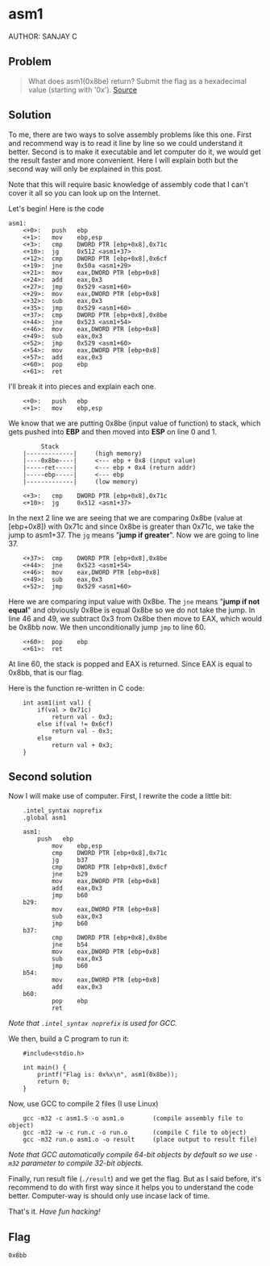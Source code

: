 # asm1
AUTHOR: SANJAY C
## Problem
> What does asm1(0x8be) return? Submit the flag as a hexadecimal value (starting with '0x'). [Source](https://github.com/Henry1601/PicoCTF-Writeup/blob/6eecbc6c032866c91e5e09daebb27ac1482603a7/Reverse%20Engineering/asm1/test1.S)
## Solution
To me, there are two ways to solve assembly problems like this one. First and recommend way is to read it line by line so we could understand it better. Second is to make it executable and let computer do it, we would get the result faster and more convenient. Here I will explain both but the second way will only be explained in this post.

Note that this will require basic knowledge of assembly code that I can't cover it all so you can look up on the Internet.

Let's begin! Here is the code
```
asm1:
	<+0>:	push   ebp
	<+1>:	mov    ebp,esp
	<+3>:	cmp    DWORD PTR [ebp+0x8],0x71c
	<+10>:	jg     0x512 <asm1+37>
	<+12>:	cmp    DWORD PTR [ebp+0x8],0x6cf
	<+19>:	jne    0x50a <asm1+29>
	<+21>:	mov    eax,DWORD PTR [ebp+0x8]
	<+24>:	add    eax,0x3
	<+27>:	jmp    0x529 <asm1+60>
	<+29>:	mov    eax,DWORD PTR [ebp+0x8]
	<+32>:	sub    eax,0x3
	<+35>:	jmp    0x529 <asm1+60>
	<+37>:	cmp    DWORD PTR [ebp+0x8],0x8be
	<+44>:	jne    0x523 <asm1+54>
	<+46>:	mov    eax,DWORD PTR [ebp+0x8]
	<+49>:	sub    eax,0x3
	<+52>:	jmp    0x529 <asm1+60>
	<+54>:	mov    eax,DWORD PTR [ebp+0x8]
	<+57>:	add    eax,0x3
	<+60>:	pop    ebp
	<+61>:	ret
```
I'll break it into pieces and explain each one.
```
	<+0>:	push   ebp
	<+1>:	mov    ebp,esp
```
We know that we are putting 0x8be (input value of function) to stack, which gets pushed into **EBP** and then moved into **ESP** on line 0 and 1.
>
```
	     Stack
	|-------------|		(high memory)
	|----0x8be----|		<--- ebp + 0x8 (input value)
	|-----ret-----|		<--- ebp + 0x4 (return addr)
	|-----ebp-----|		<--- ebp
	|-------------|		(low memory)
```
```
	<+3>:	cmp    DWORD PTR [ebp+0x8],0x71c
	<+10>:	jg     0x512 <asm1+37>
```
In the next 2 line we are seeing that we are comparing 0x8be (value at [ebp+0x8]) with 0x71c and since 0x8be is greater than 0x71c, we take the jump to asm1+37. The `jg` means "**jump if greater**". Now we are going to line 37.
```
	<+37>:	cmp    DWORD PTR [ebp+0x8],0x8be
	<+44>:	jne    0x523 <asm1+54>
	<+46>:	mov    eax,DWORD PTR [ebp+0x8]
	<+49>:	sub    eax,0x3
	<+52>:	jmp    0x529 <asm1+60>
```
Here we are comparing input value with 0x8be. The `jne` means "**jump if not equal**" and obviously 0x8be is equal 0x8be so we do not take the jump. In line 46 and 49, we subtract 0x3 from 0x8be then move to EAX, which would be 0x8bb now. We then unconditionally jump `jmp` to line 60.
```
	<+60>:	pop    ebp
	<+61>:	ret
```
At line 60, the stack is popped and EAX is returned. Since EAX is equal to 0x8bb, that is our flag.

Here is the function re-written in C code:
```
	int asm1(int val) {
		if(val > 0x71c)
			return val - 0x3;
		else if(val != 0x6cf)
			return val - 0x3;
		else
			return val + 0x3;
	}
```
## Second solution
Now I will make use of computer. First, I rewrite the code a little bit:
```
	.intel_syntax noprefix
	.global asm1

	asm1:
	    push   ebp
	        mov    ebp,esp
	        cmp    DWORD PTR [ebp+0x8],0x71c
	        jg     b37
	        cmp    DWORD PTR [ebp+0x8],0x6cf
	        jne    b29
	        mov    eax,DWORD PTR [ebp+0x8]
	        add    eax,0x3
	        jmp    b60
	b29:
	        mov    eax,DWORD PTR [ebp+0x8]
	        sub    eax,0x3
	        jmp    b60
	b37:
	        cmp    DWORD PTR [ebp+0x8],0x8be
	        jne    b54
	        mov    eax,DWORD PTR [ebp+0x8]
	        sub    eax,0x3
	        jmp    b60
	b54:
	        mov    eax,DWORD PTR [ebp+0x8]
	        add    eax,0x3
	b60:
	        pop    ebp
	        ret
```
*Note that `.intel_syntax noprefix` is used for GCC.*

We then, build a C program to run it:
```
	#include<stdio.h>

	int main() {
	    printf("Flag is: 0x%x\n", asm1(0x8be));
	    return 0;
	}
```
Now, use GCC to compile 2 files (I use Linux)
```
	gcc -m32 -c asm1.S -o asm1.o		(compile assembly file to object)
	gcc -m32 -w -c run.c -o run.o		(compile C file to object)
	gcc -m32 run.o asm1.o -o result		(place output to result file)
```
*Note that GCC automatically compile 64-bit objects by default so we use `-m32` parameter to compile 32-bit objects.*

Finally, run result file (`./result`) and we get the flag. But as I said before, it's recommend to do with first way since it helps you to understand the code better. Computer-way is should only use incase lack of time.

That's it. *Have fun hacking!*
## Flag
`0x8bb`
